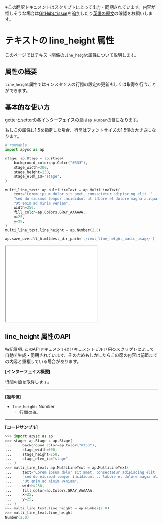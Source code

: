 <span class="inconspicuous-txt">※この翻訳ドキュメントはスクリプトによって出力・同期されています。内容が怪しそうな場合は<a href="https://github.com/simon-ritchie/apysc/issues" target="_blank">GitHubにissue</a>を追加したり[英語の原文](https://simon-ritchie.github.io/apysc/en/text_line_height.html)の確認をお願いします。</span>

# テキストの line_height 属性

このページではテキスト関係の`line_height`属性について説明します。

## 属性の概要

`line_height`属性ではインスタンスの行間の設定の更新もしくは取得を行うことができます。

## 基本的な使い方

getterとsetterの各インターフェイスの型は`ap.Number`の値になります。

もしこの属性に1.5を指定した場合、行間はフォントサイズの1.5倍の大きさになります。

```py
# runnable
import apysc as ap

stage: ap.Stage = ap.Stage(
    background_color=ap.Color("#333"),
    stage_width=300,
    stage_height=250,
    stage_elem_id="stage",
)

multi_line_text: ap.MultiLineText = ap.MultiLineText(
    text="Lorem ipsum dolor sit amet, consectetur adipiscing elit, "
    "sed do eiusmod tempor incididunt ut labore et dolore magna aliqua. "
    "Ut enim ad minim veniam",
    width=250,
    fill_color=ap.Colors.GRAY_AAAAAA,
    x=25,
    y=25,
)
multi_line_text.line_height = ap.Number(2.0)

ap.save_overall_html(dest_dir_path="./text_line_height_basic_usage/")
```

<iframe src="static/text_line_height_basic_usage/index.html" width="300" height="250"></iframe>

## line_height 属性のAPI

<span class="inconspicuous-txt">特記事項: このAPIドキュメントはドキュメントビルド用のスクリプトによって自動で生成・同期されています。そのためもしかしたらこの節の内容は前節までの内容と重複している場合があります。</span>

**[インターフェイス概要]**

行間の値を取得します。<hr>

**[返却値]**

- `line_height`: Number
  - 行間の値。

<hr>

**[コードサンプル]**

```py
>>> import apysc as ap
>>> stage: ap.Stage = ap.Stage(
...     background_color=ap.Color("#333"),
...     stage_width=300,
...     stage_height=250,
...     stage_elem_id="stage",
... )
>>> multi_line_text: ap.MultiLineText = ap.MultiLineText(
...     text="Lorem ipsum dolor sit amet, consectetur adipiscing elit, "
...     "sed do eiusmod tempor incididunt ut labore et dolore magna aliqua. "
...     "Ut enim ad minim veniam",
...     width=250,
...     fill_color=ap.Colors.GRAY_AAAAAA,
...     x=25,
...     y=25,
... )
>>> multi_line_text.line_height = ap.Number(2.0)
>>> multi_line_text.line_height
Number(2.0)
```